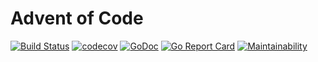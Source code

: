 # Advent of Code

[![Build Status](https://travis-ci.org/jlucktay/adventofcode.svg?branch=master)](https://travis-ci.org/jlucktay/adventofcode)
[![codecov](https://codecov.io/gh/jlucktay/adventofcode/branch/master/graph/badge.svg)](https://codecov.io/gh/jlucktay/adventofcode)
[![GoDoc](https://godoc.org/github.com/jlucktay/adventofcode?status.svg)](https://godoc.org/github.com/jlucktay/adventofcode)
[![Go Report Card](https://goreportcard.com/badge/github.com/jlucktay/adventofcode)](https://goreportcard.com/report/github.com/jlucktay/adventofcode)
[![Maintainability](https://api.codeclimate.com/v1/badges/bd77251dd76ef863743a/maintainability)](https://codeclimate.com/github/jlucktay/adventofcode/maintainability)
